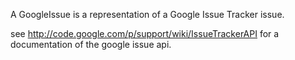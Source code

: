 A GoogleIssue is a representation of a Google Issue Tracker issue.

see <http://code.google.com/p/support/wiki/IssueTrackerAPI> for a documentation of the google issue api.